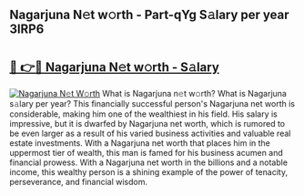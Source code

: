 ## Nagarjuna N𝚎t w𝚘rth - Part-qYg S𝚊lary per year 3lRP6

# <h2><a href="http://gc4kpzm.nevu.top/?p=Nagarjuna">🔗 👉🔴 Nagarjuna N𝚎t w𝚘rth - S𝚊lary</a></h2>

[![Nagarjuna N𝚎t W𝚘rth](https://i.imgur.com/Oavwk0R.jpeg)](http://gc4kpzm.nevu.top/?p=Nagarjuna)
What is Nagarjuna n𝚎t w𝚘rth? What is Nagarjuna s𝚊lary per year?
This financially successful person's Nagarjuna net worth is considerable, making him one of the wealthiest in his field. His salary is impressive, but it is dwarfed by Nagarjuna net worth, which is rumored to be even larger as a result of his varied business activities and valuable real estate investments. With a Nagarjuna net worth that places him in the uppermost tier of wealth, this man is famed for his business acumen and financial prowess. With a Nagarjuna net worth in the billions and a notable income, this wealthy person is a shining example of the power of tenacity, perseverance, and financial wisdom.

